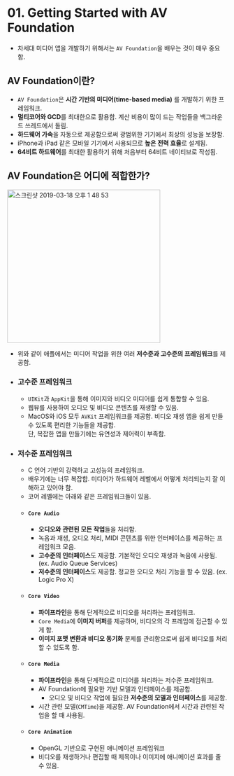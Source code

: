 # 01. Getting Started with AV Foundation

- 차세대 미디어 앱을 개발하기 위해서는 `AV Foundation`을 배우는 것이 매우 중요함.

## AV Foundation이란?
- `AV Foundation`은 **시간 기반의 미디어(time-based media)** 를 개발하기 위한 프레임워크.
- **멀티코어와 GCD**를 최대한으로 활용함. 계산 비용이 많이 드는 작업들을 백그라운드 쓰레드에서 돌림.
- **하드웨어 가속**을 자동으로 제공함으로써 광범위한 기기에서 최상의 성능을 보장함.
- iPhone과 iPad 같은 모바일 기기에서 사용되므로 **높은 전력 효율**로 설계됨.
- **64비트 하드웨어**를 최대한 활용하기 위해 처음부터 64비트 네이티브로 작성됨.

## AV Foundation은 어디에 적합한가?
<img width="350" alt="스크린샷 2019-03-18 오후 1 48 53" src="https://user-images.githubusercontent.com/12539719/54507458-c3bd8900-4984-11e9-8fbe-ee2062f2aafc.png">

- 위와 같이 애플에서는 미디어 작업을 위한 여러 **저수준과 고수준의 프레임워크**를 제공함.
- ### 고수준 프레임워크
  - `UIKit`과 `AppKit`을 통해 이미지와 비디오 미디어를 쉽게 통합할 수 있음.
  - 웹뷰를 사용하여 오디오 및 비디오 콘텐츠를 재생할 수 있음.
  - MacOS와 iOS 모두 `AVKit` 프레임워크를 제공함. 비디오 재생 앱을 쉽게 만들 수 있도록 편리한 기능들을 제공함.   
  단, 복잡한 앱을 만들기에는 유연성과 제어력이 부족함. 

- ### 저수준 프레임워크
  - C 언어 기반의 강력하고 고성능의 프레임워크.
  - 배우기에는 너무 복잡함. 미디어가 하드웨어 레벨에서 어떻게 처리되는지 잘 이해하고 있어야 함.
  - 코어 레벨에는 아래와 같은 프레임워크들이 있음.
  - #### `Core Audio`
    - **오디오와 관련된 모든 작업**들을 처리함.
    - 녹음과 재생, 오디오 처리, MIDI 콘텐츠를 위한 인터페이스를 제공하는 프레임워크 모음.
    - **고수준의 인터페이스**도 제공함. 기본적인 오디오 재생과 녹음에 사용됨. (ex. Audio Queue Services)
    - **저수준의 인터페이스**도 제공함. 정교한 오디오 처리 기능을 할 수 있음. (ex. Logic Pro X)
  - #### `Core Video`
    - **파이프라인**을 통해 단계적으로 비디오를 처리하는 프레임워크.
    - `Core Media`에 **이미지 버퍼**를 제공하며, 비디오의 각 프레임에 접근할 수 있게 함.
    - **이미지 포맷 변환과 비디오 동기화** 문제를 관리함으로써 쉽게 비디오를 처리할 수 있도록 함.
  - #### `Core Media`
    - **파이프라인**을 통해 단계적으로 미디어를 처리하는 저수준 프레임워크.
    - AV Foundation에 필요한 기반 모델과 인터페이스를 제공함.
      - 오디오 및 비디오 작업에 필요한 **저수준의 모델과 인터페이스**를 제공함.
    - 시간 관련 모델(`CMTime`)을 제공함. AV Foundation에서 시간과 관련된 작업을 할 때 사용됨.
  - #### `Core Animation`
    - OpenGL 기반으로 구현된 애니메이션 프레임워크
    - 비디오를 재생하거나 편집할 때 제목이나 이미지에 애니메이션 효과를 줄 수 있음.
